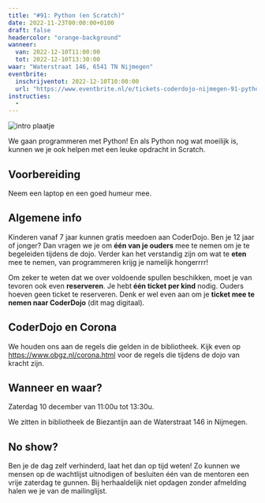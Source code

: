 ```yaml
---
title: "#91: Python (en Scratch)"
date: 2022-11-23T00:00:00+0100
draft: false
headercolor: "orange-background"
wanneer: 
  van: 2022-12-10T11:00:00
  tot: 2022-12-10T13:30:00
waar: "Waterstraat 146, 6541 TN Nijmegen"
eventbrite:
  inschrijventot: 2022-12-10T10:00:00
  url: "https://www.eventbrite.nl/e/tickets-coderdojo-nijmegen-91-python-en-scratch-474284978137"
instructies:
  - 
---
```


![intro plaatje](https://img.evbuc.com/https%3A%2F%2Fcdn.evbuc.com%2Fimages%2F398962589%2F187233351803%2F1%2Foriginal.20200618-193953?h=200&w=450&auto=format%2Ccompress&q=75&sharp=10&rect=0%2C8%2C1226%2C613&s=82782e97e2f4b127fde0d2af7a080c02)



We gaan programmeren met Python! En als Python nog wat moeilijk is, kunnen we je ook helpen met een leuke opdracht in Scratch.

<!--more-->

<h2>Voorbereiding</h2>

Neem een laptop en een goed humeur mee.<h2>Algemene info</h2>

Kinderen vanaf 7 jaar kunnen gratis meedoen aan CoderDojo. Ben je 12 jaar of jonger? Dan vragen we je om <strong>één van je ouders</strong> mee te nemen om je te begeleiden tijdens de dojo. Verder kan het verstandig zijn om wat te <strong>eten</strong> mee te nemen, van programmeren krijg je namelijk hongerrrr!

Om zeker te weten dat we over voldoende spullen beschikken, moet je van tevoren ook even <strong>reserveren</strong>. Je hebt<strong> één ticket per kind</strong> nodig. Ouders hoeven geen ticket te reserveren. Denk er wel even aan om je <strong>ticket mee te nemen naar CoderDojo</strong> (dit mag digitaal).<h2>CoderDojo en Corona</h2>

We houden ons aan de regels die gelden in de bibliotheek. Kijk even op <a href="https://www.obgz.nl/corona.html" target="_blank" rel="nofollow noopener noreferrer">https://www.obgz.nl/corona.html</a> voor de regels die tijdens de dojo van kracht zijn.<h2>Wanneer en waar?</h2>

Zaterdag 10 december van 11:00u tot 13:30u. 

We zitten in bibliotheek de Biezantijn aan de Waterstraat 146 in Nijmegen.<h2>No show?</h2>

Ben je de dag zelf verhinderd, laat het dan op tijd weten! Zo kunnen we mensen op de wachtlijst uitnodigen of besluiten één van de mentoren een vrije zaterdag te gunnen. Bij herhaaldelijk niet opdagen zonder afmelding halen we je van de mailinglijst.